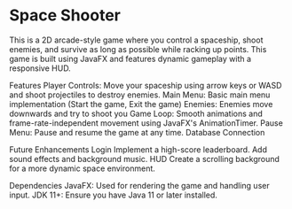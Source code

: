 # Space Shooter

This is a 2D arcade-style game where you control a spaceship, shoot enemies, and survive as long as possible while racking up points. This game is built using JavaFX and features dynamic gameplay with a responsive HUD.


Features
Player Controls: Move your spaceship using arrow keys or WASD and shoot projectiles to destroy enemies.
Main Menu: Basic main menu implementation (Start the game, Exit the game)
Enemies: Enemies move downwards and try to shoot you
Game Loop: Smooth animations and frame-rate-independent movement using JavaFX's AnimationTimer.
Pause Menu: Pause and resume the game at any time.
Database Connection

Future Enhancements
Login
Implement a high-score leaderboard.
Add sound effects and background music.
HUD
Create a scrolling background for a more dynamic space environment.


Dependencies
JavaFX: Used for rendering the game and handling user input.
JDK 11+: Ensure you have Java 11 or later installed.